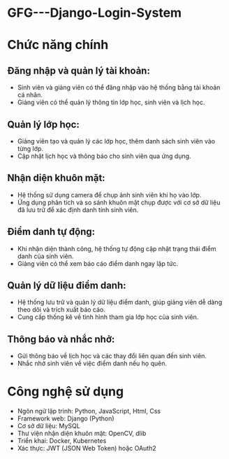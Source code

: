 # GFG---Django-Login-System

# Chức năng chính
## Đăng nhập và quản lý tài khoản:

- Sinh viên và giảng viên có thể đăng nhập vào hệ thống bằng tài khoản cá nhân.
- Giảng viên có thể quản lý thông tin lớp học, sinh viên và lịch học.

## Quản lý lớp học:
- Giảng viên tạo và quản lý các lớp học, thêm danh sách sinh viên vào từng lớp.
- Cập nhật lịch học và thông báo cho sinh viên qua ứng dụng.

## Nhận diện khuôn mặt:
- Hệ thống sử dụng camera để chụp ảnh sinh viên khi họ vào lớp.
- Ứng dụng phân tích và so sánh khuôn mặt chụp được với cơ sở dữ liệu đã lưu trữ để xác định danh tính sinh viên.

## Điểm danh tự động:
- Khi nhận diện thành công, hệ thống tự động cập nhật trạng thái điểm danh của sinh viên.
- Giảng viên có thể xem báo cáo điểm danh ngay lập tức.

## Quản lý dữ liệu điểm danh:
- Hệ thống lưu trữ và quản lý dữ liệu điểm danh, giúp giảng viên dễ dàng theo dõi và trích xuất báo cáo.
- Cung cấp thống kê về tình hình tham gia lớp học của sinh viên.

## Thông báo và nhắc nhở:
- Gửi thông báo về lịch học và các thay đổi liên quan đến sinh viên.
- Nhắc nhở sinh viên về việc điểm danh nếu họ quên.

# Công nghệ sử dụng
- Ngôn ngữ lập trình: Python, JavaScript, Html, Css
- Framework web: Django (Python)
- Cơ sở dữ liệu: MySQL
- Thư viện nhận diện khuôn mặt: OpenCV, dlib
- Triển khai: Docker, Kubernetes
- Xác thực: JWT (JSON Web Token) hoặc OAuth2
